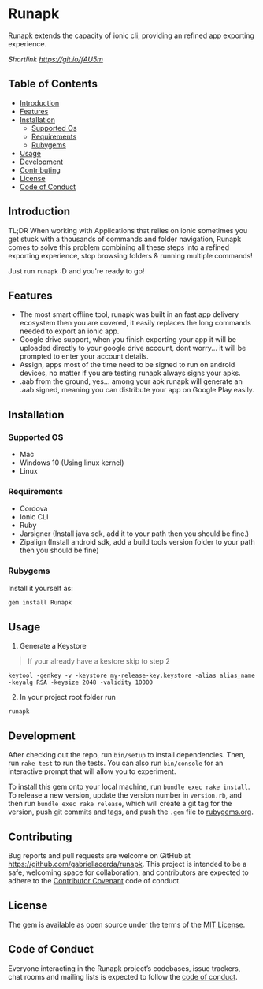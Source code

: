 # Runapk

Runapk extends the capacity of ionic cli, providing an refined app exporting experience.

*Shortlink https://git.io/fAU5m*

## Table of Contents
 - [Introduction](#introduction)
 - [Features](#features)
 - [Installation](#installation)
   - [Supported Os](#supported-os)
 	- [Requirements](#requirements)
 	- [Rubygems](#rubygems)
  - [Usage](#usage)
 - [Development](#development)
 - [Contributing](#contributing)
 - [License](#license)
 - [Code of Conduct](#code-of-conduct)

## Introduction

TL;DR When working with Applications that relies on ionic sometimes you get stuck with a thousands of commands and folder navigation, Runapk comes to solve this problem combining all these steps into a refined exporting experience, stop browsing folders & running multiple commands!

Just run ``runapk`` :D and you're ready to go!

## Features

- The most smart offline tool, runapk was built in an fast app delivery ecosystem then you are covered, it easily replaces the long commands needed to export an ionic app.
- Google drive support, when you finish exporting your app it will be uploaded directly to your google drive account, dont worry... it will be prompted to enter your account details.
- Assign, apps most of the time need to be signed to run on android devices, no matter if you are testing runapk always signs your apks.
- .aab from the ground, yes... among your apk runapk will generate an .aab signed, meaning you can distribute your app on Google Play easily.

## Installation
### Supported OS
- Mac
- Windows 10 (Using linux kernel)
- Linux
### Requirements
- Cordova
- Ionic CLI
- Ruby
- Jarsigner (Install java sdk, add it to your path then you should be fine.)
- Zipalign (Install android sdk, add a build tools version folder to your path then you should be fine)
### Rubygems

Install it yourself as:

```sh
gem install Runapk
```

## Usage

1. Generate a Keystore

> If your already have a kestore skip to step 2

```
keytool -genkey -v -keystore my-release-key.keystore -alias alias_name -keyalg RSA -keysize 2048 -validity 10000
```

2. In your project root folder run

```
runapk
```

## Development

After checking out the repo, run `bin/setup` to install dependencies. Then, run `rake test` to run the tests. You can also run `bin/console` for an interactive prompt that will allow you to experiment.

To install this gem onto your local machine, run `bundle exec rake install`. To release a new version, update the version number in `version.rb`, and then run `bundle exec rake release`, which will create a git tag for the version, push git commits and tags, and push the `.gem` file to [rubygems.org](https://rubygems.org).

## Contributing

Bug reports and pull requests are welcome on GitHub at https://github.com/gabriellacerda/runapk. This project is intended to be a safe, welcoming space for collaboration, and contributors are expected to adhere to the [Contributor Covenant](http://contributor-covenant.org) code of conduct.

## License

The gem is available as open source under the terms of the [MIT License](https://opensource.org/licenses/MIT).

## Code of Conduct

Everyone interacting in the Runapk project’s codebases, issue trackers, chat rooms and mailing lists is expected to follow the [code of conduct](https://github.com/gabriellacerda/runapk/blob/master/CODE_OF_CONDUCT.md).
